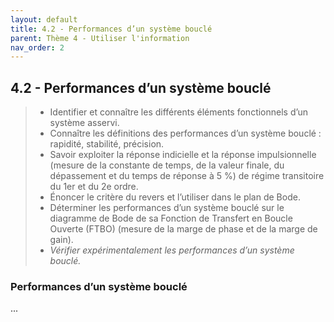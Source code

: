 ```yaml
---
layout: default
title: 4.2 - Performances d’un système bouclé
parent: Thème 4 - Utiliser l'information
nav_order: 2
---
```


## 4.2 - Performances d’un système bouclé

> - Identifier et connaître les différents éléments fonctionnels d’un système asservi.
> - Connaître les définitions des performances d’un système bouclé : rapidité, stabilité, précision.
> - Savoir exploiter la réponse indicielle et la réponse impulsionnelle (mesure de la constante de temps, de la valeur finale, du dépassement et du temps de réponse à 5 %) de régime transitoire du 1er et du 2e ordre.
> - Énoncer le critère du revers et l’utiliser dans le plan de Bode.
> - Déterminer les performances d’un système bouclé sur le diagramme de Bode de sa Fonction de Transfert en Boucle Ouverte (FTBO) (mesure de la marge de phase et de la marge de gain).
> - *Vérifier expérimentalement les performances d’un système bouclé.*

### Performances d’un système bouclé

...
